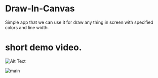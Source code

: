 # Draw-In-Canvas
Simple app that we can use it for draw any thing in screen with specified colors and line width.

# short demo video.

![Alt Text](https://j.gifs.com/k8MMJX.gif)

![main](https://user-images.githubusercontent.com/34996617/56357513-45027880-61dc-11e9-9e59-83d09b143570.png)
